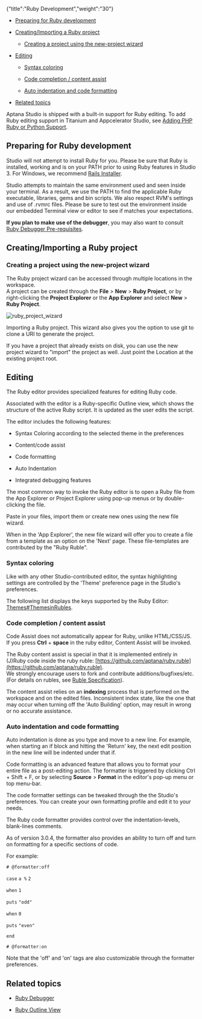{"title":"Ruby Development","weight":"30"} 

*   [Preparing for Ruby development](#PreparingforRubydevelopment)
    
*   [Creating/Importing a Ruby project](#Creating/ImportingaRubyproject)
    
    *   [Creating a project using the new-project wizard](#Creatingaprojectusingthenew-projectwizard)
        
*   [Editing](#Editing)
    
    *   [Syntax coloring](#Syntaxcoloring)
        
    *   [Code completion / content assist](#Codecompletion/contentassist)
        
    *   [Auto indentation and code formatting](#Autoindentationandcodeformatting)
        
*   [Related topics](#Relatedtopics)
    

Aptana Studio is shipped with a built-in support for Ruby editing. To add Ruby editing support in Titanium and Appcelerator Studio, see [Adding PHP Ruby or Python Support](/docs/appc/Axway_Appcelerator_Studio/Axway_Appcelerator_Studio_Getting_Started/Adding_PHP_Ruby_or_Python_Support/).

## Preparing for Ruby development

Studio will not attempt to install Ruby for you. Please be sure that Ruby is installed, working and is on your PATH prior to using Ruby features in Studio 3. For Windows, we recommend [Rails Installer](http://railsinstaller.org/en).

Studio attempts to maintain the same environment used and seen inside your terminal. As a result, we use the PATH to find the applicable Ruby executable, libraries, gems and bin scripts. We also respect RVM's settings and use of .rvmrc files. Please be sure to test out the environment inside our embedded Terminal view or editor to see if matches your expectations.

**If you plan to make use of the debugger**, you may also want to consult [Ruby Debugger Pre-requisites](/docs/appc/Axway_Appcelerator_Studio/Axway_Appcelerator_Studio_Guide/Web_Development/Ruby_Development/Ruby_Debugger/#Pre-requisites).

## Creating/Importing a Ruby project

### Creating a project using the new-project wizard

The Ruby project wizard can be accessed through multiple locations in the workspace.  
A project can be created through the **File** > **New** > **Ruby Project**, or by right-clicking the **Project Explorer** or the **App Explorer** and select **New** > **Ruby Project**.

![ruby_project_wizard](/Images/appc/download/attachments/30083023/ruby_project_wizard.png)

Importing a Ruby project. This wizard also gives you the option to use git to clone a URI to generate the project.

If you have a project that already exists on disk, you can use the new project wizard to "import" the project as well. Just point the Location at the existing project root.

## Editing

The Ruby editor provides specialized features for editing Ruby code.

Associated with the editor is a Ruby-specific Outline view, which shows the structure of the active Ruby script. It is updated as the user edits the script.

The editor includes the following features:

*   Syntax Coloring according to the selected theme in the preferences
    
*   Content/code assist
    
*   Code formatting
    
*   Auto Indentation
    
*   Integrated debugging features
    

The most common way to invoke the Ruby editor is to open a Ruby file from the App Explorer or Project Explorer using pop-up menus or by double-clicking the file.

Paste in your files, import them or create new ones using the new file wizard.

When in the 'App Explorer', the new file wizard will offer you to create a file from a template as an option on the 'Next' page. These file-templates are contributed by the "Ruby Ruble".

### Syntax coloring

Like with any other Studio-contributed editor, the syntax highlighting settings are controlled by the 'Theme' preference page in the Studio's preferences.

The following list displays the keys supported by the Ruby Editor: [Themes#ThemesinRubles](/docs/appc/Axway_Appcelerator_Studio/Axway_Appcelerator_Studio_Guide/Customizing_Studio/Themes/#ThemesinRubles).

### Code completion / content assist

Code Assist does not automatically appear for Ruby, unlike HTML/CSS/JS. If you press **Ctrl** + **space** in the ruby editor, Content Assist will be invoked.

The Ruby content assist is special in that it is implemented entirely in (J)Ruby code inside the ruby ruble: [https://github.com/aptana/ruby.ruble](https://github.com/aptana/ruby.ruble).  
We strongly encourage users to fork and contribute additions/bugfixes/etc. (For details on rubles, see [Ruble Specification](/docs/appc/Axway_Appcelerator_Studio/Axway_Appcelerator_Studio_Guide/Customizing_Studio/Rubles/Ruble_Specification/)).

The content assist relies on an **indexing** process that is performed on the workspace and on the edited files. Inconsistent index state, like the one that may occur when turning off the 'Auto Building' option, may result in wrong or no accurate assistance.

### Auto indentation and code formatting

Auto indentation is done as you type and move to a new line. For example, when starting an if block and hitting the 'Return' key, the next edit position in the new line will be indented under that if.

Code formatting is an advanced feature that allows you to format your entire file as a post-editing action. The formatter is triggered by clicking Ctrl + Shift + F, or by selecting **Source** > **Format** in the editor's pop-up menu or top menu-bar.

The code formatter settings can be tweaked through the the Studio's preferences. You can create your own formatting profile and edit it to your needs.

The Ruby code formatter provides control over the indentation-levels, blank-lines comments.

As of version 3.0.4, the formatter also provides an ability to turn off and turn on formatting for a specific sections of code.

For example:

`# @formatter:off`

`case` `a %` `2`

`when`  `1`

`puts` `"odd"`

`when`  `0`

`puts` `"even"`

`end`

`# @formatter:on`

Note that the 'off' and 'on' tags are also customizable through the formatter preferences.

## Related topics

*   [Ruby Debugger](/docs/appc/Axway_Appcelerator_Studio/Axway_Appcelerator_Studio_Guide/Web_Development/Ruby_Development/Ruby_Debugger/)
    
*   [Ruby Outline View](/docs/appc/Axway_Appcelerator_Studio/Axway_Appcelerator_Studio_Guide/Web_Development/Ruby_Development/Ruby_Outline_View/)